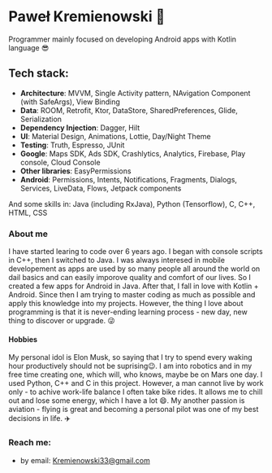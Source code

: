 # Paweł Kremienowski 👋

Programmer mainly focused on developing Android apps with Kotlin language :sunglasses:

## Tech stack:
- **Architecture**: MVVM, Single Activity pattern, NAvigation Component (with SafeArgs), View Binding
- **Data**: ROOM, Retrofit, Ktor, DataStore, SharedPreferences, Glide, Serialization
- **Dependency Injection**: Dagger, Hilt
- **UI**: Material Design, Animations, Lottie, Day/Night Theme
- **Testing**: Truth, Espresso, JUnit
- **Google**: Maps SDK, Ads SDK, Crashlytics, Analytics, Firebase, Play console, Cloud Console
- **Other libraries**: EasyPermissions
- **Android**: Permissions, Intents, Notifications, Fragments, Dialogs, Services, LiveData, Flows, Jetpack components

And some skills in: Java (including RxJava), Python (Tensorflow), C, C++, HTML, CSS

### About me
I have started learing to code over 6 years ago. I began with console scripts in C++, then I switched to Java. I was always interesed in mobile developement as apps are used by so many people all around the world on dail basics and can easily imporove quality and comfort of our lives. So I created a few apps for Android in Java. After that, I fall in love with Kotlin + Android. Since then I am trying to master coding as much as possible and apply this knowledge into my projects. However, the thing I love about programming is that it is never-ending learning process - new day, new thing to discover or upgrade. 😜

#### Hobbies
My personal idol is Elon Musk, so saying that I try to spend every waking hour productively should not be suprising😉. I am into robotics and in my free time creating one, which will, who knows, maybe be on Mars one day. I used Python, C++ and C in this project. However, a man cannot live by work only - to achive work-life balance I often take bike rides. It allows me to chill out and lose some energy, which I have a lot 😄. My another passion is aviation - flying is great and becoming a personal pilot was one of my best decisions in life. ✈️

### Reach me:
- by email: Kremienowski33@gmail.com
